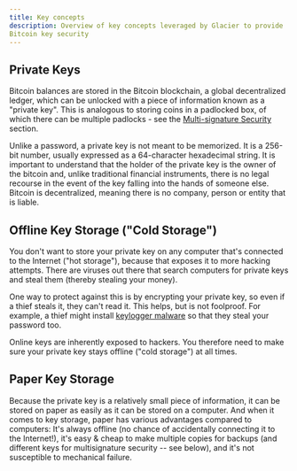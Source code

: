 ```yaml
---
title: Key concepts
description: Overview of key concepts leveraged by Glacier to provide
Bitcoin key security
---
```


## Private Keys

Bitcoin balances are stored in the Bitcoin blockchain, a global
decentralized ledger, which can be unlocked with a piece of information
known as a "private key". This is analogous to storing coins in a
padlocked box, of which there can be multiple padlocks - see the 
[Multi-signature Security](/docs/overview/multi-signature-security)
 section.

Unlike a password, a private key is not meant to be memorized. It is a
256-bit number, usually expressed as a 64-character hexadecimal string.
It is important to understand that the holder of the private key is the
owner of the bitcoin and, unlike traditional financial instruments, 
there is no legal recourse in the event of the key falling into the
hands of someone else. Bitcoin is decentralized, meaning there is no
company, person or entity that is liable.

## Offline Key Storage ("Cold Storage")

You don't want to store your
private key on any computer that's connected to the Internet ("hot
storage"), because that exposes it to more hacking attempts. There are
viruses out there that search computers for private keys and steal them
(thereby stealing your money).

One way to protect against this is by
encrypting your private key, so even if a thief steals it, they can't read
it. This helps, but is not foolproof. For example, a thief might install
[keylogger malware](https://en.wikipedia.org/wiki/Keystroke_logging)
so that they steal your password too.

Online keys are
inherently exposed to hackers. You therefore need to make sure your private
key stays offline ("cold storage") at all times.

## Paper Key Storage

Because
the private key is a relatively small piece of information, it can be stored
on paper as easily as it can be stored on a computer. And when it comes to
key storage, paper has various advantages compared to computers: It's always
offline (no chance of accidentally connecting it to the Internet!), it's
easy & cheap to make multiple copies for backups (and different keys for
multisignature security -- see below), and it's not susceptible to
mechanical failure.
